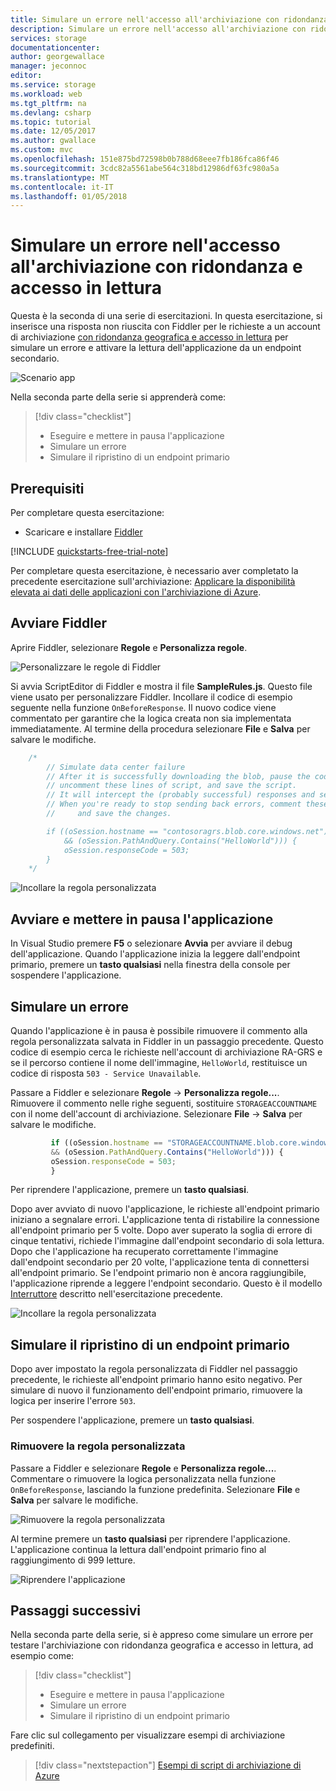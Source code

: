 ```yaml
---
title: Simulare un errore nell'accesso all'archiviazione con ridondanza e accesso in lettura in Azure | Microsoft Docs
description: Simulare un errore nell'accesso all'archiviazione con ridondanza geografica e accesso in lettura
services: storage
documentationcenter: 
author: georgewallace
manager: jeconnoc
editor: 
ms.service: storage
ms.workload: web
ms.tgt_pltfrm: na
ms.devlang: csharp
ms.topic: tutorial
ms.date: 12/05/2017
ms.author: gwallace
ms.custom: mvc
ms.openlocfilehash: 151e875bd72598b0b788d68eee7fb186fca86f46
ms.sourcegitcommit: 3cdc82a5561abe564c318bd12986df63fc980a5a
ms.translationtype: MT
ms.contentlocale: it-IT
ms.lasthandoff: 01/05/2018
---
```

# <a name="simulate-a-failure-in-accessing-read-access-redundant-storage"></a>Simulare un errore nell'accesso all'archiviazione con ridondanza e accesso in lettura

Questa è la seconda di una serie di esercitazioni. In questa esercitazione, si inserisce una risposta non riuscita con Fiddler per le richieste a un account di archiviazione [con ridondanza geografica e accesso in lettura](../common/storage-redundancy.md#read-access-geo-redundant-storage) per simulare un errore e attivare la lettura dell'applicazione da un endpoint secondario.

![Scenario app](media/storage-simulate-failure-ragrs-account-app/scenario.png)

Nella seconda parte della serie si apprenderà come:

> [!div class="checklist"]
> * Eseguire e mettere in pausa l'applicazione
> * Simulare un errore
> * Simulare il ripristino di un endpoint primario

## <a name="prerequisites"></a>Prerequisiti

Per completare questa esercitazione:

* Scaricare e installare [Fiddler](https://www.telerik.com/download/fiddler)

[!INCLUDE [quickstarts-free-trial-note](../../../includes/quickstarts-free-trial-note.md)]

Per completare questa esercitazione, è necessario aver completato la precedente esercitazione sull'archiviazione: [Applicare la disponibilità elevata ai dati delle applicazioni con l'archiviazione di Azure][previous-tutorial].

## <a name="launch-fiddler"></a>Avviare Fiddler

Aprire Fiddler, selezionare **Regole** e **Personalizza regole**.

![Personalizzare le regole di Fiddler](media/storage-simulate-failure-ragrs-account-app/figure1.png)

Si avvia ScriptEditor di Fiddler e mostra il file **SampleRules.js**. Questo file viene usato per personalizzare Fiddler. Incollare il codice di esempio seguente nella funzione `OnBeforeResponse`. Il nuovo codice viene commentato per garantire che la logica creata non sia implementata immediatamente. Al termine della procedura selezionare **File** e **Salva** per salvare le modifiche.

```javascript
    /*
        // Simulate data center failure
        // After it is successfully downloading the blob, pause the code in the sample,
        // uncomment these lines of script, and save the script.
        // It will intercept the (probably successful) responses and send back a 503 error. 
        // When you're ready to stop sending back errors, comment these lines of script out again 
        //     and save the changes.

        if ((oSession.hostname == "contosoragrs.blob.core.windows.net") 
            && (oSession.PathAndQuery.Contains("HelloWorld"))) {
            oSession.responseCode = 503;  
        }
    */
```

![Incollare la regola personalizzata](media/storage-simulate-failure-ragrs-account-app/figure2.png)

## <a name="start-and-pause-the-application"></a>Avviare e mettere in pausa l'applicazione

In Visual Studio premere **F5** o selezionare **Avvia** per avviare il debug dell'applicazione. Quando l'applicazione inizia la leggere dall'endpoint primario, premere un **tasto qualsiasi** nella finestra della console per sospendere l'applicazione.

## <a name="simulate-failure"></a>Simulare un errore

Quando l'applicazione è in pausa è possibile rimuovere il commento alla regola personalizzata salvata in Fiddler in un passaggio precedente. Questo codice di esempio cerca le richieste nell'account di archiviazione RA-GRS e se il percorso contiene il nome dell'immagine, `HelloWorld`, restituisce un codice di risposta `503 - Service Unavailable`.

Passare a Fiddler e selezionare **Regole** -> **Personalizza regole...**.  Rimuovere il commento nelle righe seguenti, sostituire `STORAGEACCOUNTNAME` con il nome dell'account di archiviazione. Selezionare **File** -> **Salva** per salvare le modifiche.

```javascript
         if ((oSession.hostname == "STORAGEACCOUNTNAME.blob.core.windows.net")
         && (oSession.PathAndQuery.Contains("HelloWorld"))) {
         oSession.responseCode = 503;
         }
```

Per riprendere l'applicazione, premere un **tasto qualsiasi**.

Dopo aver avviato di nuovo l'applicazione, le richieste all'endpoint primario iniziano a segnalare errori. L'applicazione tenta di ristabilire la connessione all'endpoint primario per 5 volte. Dopo aver superato la soglia di errore di cinque tentativi, richiede l'immagine dall'endpoint secondario di sola lettura. Dopo che l'applicazione ha recuperato correttamente l'immagine dall'endpoint secondario per 20 volte, l'applicazione tenta di connettersi all'endpoint primario. Se l'endpoint primario non è ancora raggiungibile, l'applicazione riprende a leggere l'endpoint secondario. Questo è il modello [Interruttore](https://docs.microsoft.com/azure/architecture/patterns/circuit-breaker) descritto nell'esercitazione precedente.

![Incollare la regola personalizzata](media/storage-simulate-failure-ragrs-account-app/figure3.png)

## <a name="simulate-primary-endpoint-restoration"></a>Simulare il ripristino di un endpoint primario

Dopo aver impostato la regola personalizzata di Fiddler nel passaggio precedente, le richieste all'endpoint primario hanno esito negativo. Per simulare di nuovo il funzionamento dell'endpoint primario, rimuovere la logica per inserire l'errore `503`.

Per sospendere l'applicazione, premere un **tasto qualsiasi**.

### <a name="remove-the-custom-rule"></a>Rimuovere la regola personalizzata

Passare a Fiddler e selezionare **Regole** e **Personalizza regole...**.  Commentare o rimuovere la logica personalizzata nella funzione `OnBeforeResponse`, lasciando la funzione predefinita. Selezionare **File** e **Salva** per salvare le modifiche.

![Rimuovere la regola personalizzata](media/storage-simulate-failure-ragrs-account-app/figure5.png)

Al termine premere un **tasto qualsiasi** per riprendere l'applicazione. L'applicazione continua la lettura dall'endpoint primario fino al raggiungimento di 999 letture.

![Riprendere l'applicazione](media/storage-simulate-failure-ragrs-account-app/figure4.png)

## <a name="next-steps"></a>Passaggi successivi

Nella seconda parte della serie, si è appreso come simulare un errore per testare l'archiviazione con ridondanza geografica e accesso in lettura, ad esempio come:

> [!div class="checklist"]
> * Eseguire e mettere in pausa l'applicazione
> * Simulare un errore
> * Simulare il ripristino di un endpoint primario

Fare clic sul collegamento per visualizzare esempi di archiviazione predefiniti.

> [!div class="nextstepaction"]
> [Esempi di script di archiviazione di Azure](storage-samples-blobs-cli.md)

[previous-tutorial]: storage-create-geo-redundant-storage.md